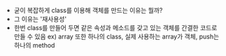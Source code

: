 -  굳이 복잡하게 class를 이용해 객체를 만드는 이유는 뭘까?
- 그 이유는 '재사용성'
- 한번 class를 만들어 두면 같은 속성과 메소드를 갖고 있는 객체를 간결한 코드로 만들 수 있음
ex) array 또한 하나의 class, 실제 사용하는 array가 객체, push는 하나의 method